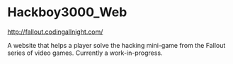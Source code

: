 Hackboy3000_Web
===============
http://fallout.codingallnight.com/

A website that helps a player solve the hacking mini-game from the Fallout series of video games. Currently a work-in-progress.
